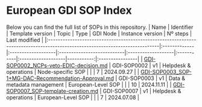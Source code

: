 # European GDI SOP Index
Below you can find the full list of SOPs in this repository.
| Name                                                                                                                        | Identifier   | Template version   | Topic                      | Type               | GDI Node   | Instance version   |   Nº steps | Last modified   |
|:----------------------------------------------------------------------------------------------------------------------------|:-------------|:-------------------|:---------------------------|:-------------------|:-----------|:-------------------|-----------:|:----------------|
| [GDI-SOP0002_NCPs-veto-EDIC-decision.md](./node-specific/GDI-SOP0002_NCPs-veto-EDIC-decision.md)                            | GDI-SOP0002  | v1                 | Helpdesk & operations      | Node-specific SOP  |            |                    |          7 | 2024.09.27      |
| [GDI-SOP0003_SOP-1+MG-DAC-Recommendation-Approval.md](./european-level/GDI-SOP0003_SOP-1+MG-DAC-Recommendation-Approval.md) | GDI-SOP0003  | v1                 | Data & metadata management | European-Level SOP |            |                    |         10 | 2024.11.11      |
| [GDI-SOP0007_SOP-template-creation.md](./european-level/GDI-SOP0007_SOP-template-creation.md)                               | GDI-SOP0007  | v1                 | Helpdesk & operations      | European-Level SOP |            |                    |          7 | 2024.07.08      |
